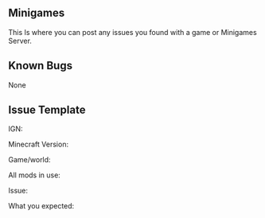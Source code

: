 ## Minigames
This Is where you can post any issues you found with a game or Minigames Server.

## Known Bugs
None

## Issue Template

IGN:

Minecraft Version:


Game/world:


All mods in use:


Issue:


What you expected:
